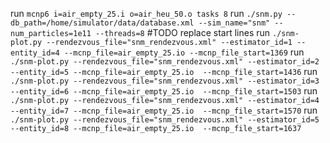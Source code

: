 run `mcnp6 i=air_empty_25.i o=air_heu_50.o tasks 8`
run `./snm.py --db_path=/home/simulator/data/database.xml --sim_name="snm" --num_particles=1e11 --threads=8`
#TODO replace start lines
run `./snm-plot.py --rendezvous_file="snm_rendezvous.xml" --estimator_id=1 --entity_id=4 --mcnp_file=air_empty_25.io --mcnp_file_start=1369`
run `./snm-plot.py --rendezvous_file="snm_rendezvous.xml" --estimator_id=2 --entity_id=5 --mcnp_file=air_empty_25.io  --mcnp_file_start=1436`
run `./snm-plot.py --rendezvous_file="snm_rendezvous.xml" --estimator_id=3 --entity_id=6 --mcnp_file=air_empty_25.io  --mcnp_file_start=1503`
run `./snm-plot.py --rendezvous_file="snm_rendezvous.xml" --estimator_id=4 --entity_id=7 --mcnp_file=air_empty_25.io  --mcnp_file_start=1570`
run `./snm-plot.py --rendezvous_file="snm_rendezvous.xml" --estimator_id=5 --entity_id=8 --mcnp_file=air_empty_25.io  --mcnp_file_start=1637`